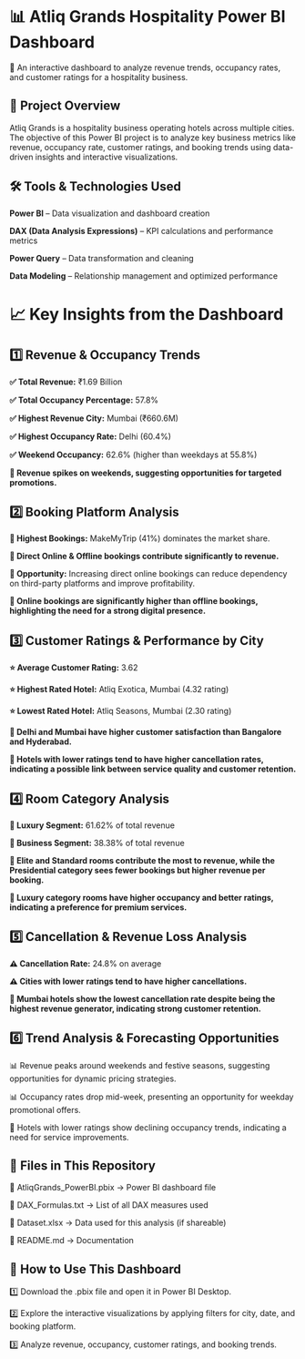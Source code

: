 # 📊 Atliq Grands Hospitality Power BI Dashboard
🚀 An interactive dashboard to analyze revenue trends, occupancy rates, and customer ratings for a hospitality business.


## 📌 Project Overview
Atliq Grands is a hospitality business operating hotels across multiple cities. The objective of this Power BI project is to analyze key business metrics like revenue, occupancy rate, customer ratings, and booking trends using data-driven insights and interactive visualizations.


## 🛠 Tools & Technologies Used
**Power BI** – Data visualization and dashboard creation

**DAX (Data Analysis Expressions)** – KPI calculations and performance metrics

**Power Query** – Data transformation and cleaning

**Data Modeling** – Relationship management and optimized performance

# 📈 Key Insights from the Dashboard

## 1️⃣ Revenue & Occupancy Trends
**✅ Total Revenue:** ₹1.69 Billion

**✅ Total Occupancy Percentage:** 57.8%

**✅ Highest Revenue City:** Mumbai (₹660.6M)

**✅ Highest Occupancy Rate:** Delhi (60.4%)

**✅ Weekend Occupancy:** 62.6% (higher than weekdays at 55.8%)

**📌 Revenue spikes on weekends, suggesting opportunities for targeted promotions.**


## 2️⃣ Booking Platform Analysis

**🔹 Highest Bookings:** MakeMyTrip (41%) dominates the market share.

**🔹 Direct Online & Offline bookings contribute significantly to revenue.**

**🔹 Opportunity:** Increasing direct online bookings can reduce dependency on third-party platforms and improve profitability.

**📌 Online bookings are significantly higher than offline bookings, highlighting the need for a strong digital presence.**


## 3️⃣ Customer Ratings & Performance by City
**⭐ Average Customer Rating:** 3.62

**⭐ Highest Rated Hotel:** Atliq Exotica, Mumbai (4.32 rating)

**⭐ Lowest Rated Hotel:** Atliq Seasons, Mumbai (2.30 rating)

**📌 Delhi and Mumbai have higher customer satisfaction than Bangalore and Hyderabad.**

**📌 Hotels with lower ratings tend to have higher cancellation rates, indicating a possible link between service quality and customer retention.**


## 4️⃣ Room Category Analysis
**🏨 Luxury Segment:** 61.62% of total revenue

**🏨 Business Segment:** 38.38% of total revenue

**📌 Elite and Standard rooms contribute the most to revenue, while the Presidential category sees fewer bookings but higher revenue per booking.**

**📌 Luxury category rooms have higher occupancy and better ratings, indicating a preference for premium services.**


## 5️⃣ Cancellation & Revenue Loss Analysis
**⚠️ Cancellation Rate:** 24.8% on average

**⚠️ Cities with lower ratings tend to have higher cancellations.**

**📌 Mumbai hotels show the lowest cancellation rate despite being the highest revenue generator, indicating strong customer retention.**


## 6️⃣ Trend Analysis & Forecasting Opportunities
📊 Revenue peaks around weekends and festive seasons, suggesting opportunities for dynamic pricing strategies.

📊 Occupancy rates drop mid-week, presenting an opportunity for weekday promotional offers.

📌 Hotels with lower ratings show declining occupancy trends, indicating a need for service improvements.


## 📂 Files in This Repository
📌 AtliqGrands_PowerBI.pbix → Power BI dashboard file

📌 DAX_Formulas.txt → List of all DAX measures used

📌 Dataset.xlsx → Data used for this analysis (if shareable)

📌 README.md → Documentation


## 🔗 How to Use This Dashboard
1️⃣ Download the .pbix file and open it in Power BI Desktop.

2️⃣ Explore the interactive visualizations by applying filters for city, date, and booking platform.

3️⃣ Analyze revenue, occupancy, customer ratings, and booking trends.


